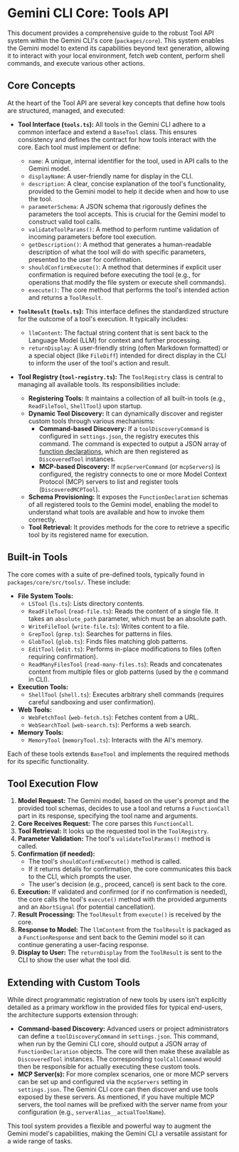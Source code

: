 # Gemini CLI Core: Tools API

This document provides a comprehensive guide to the robust Tool API system within the Gemini CLI's core (`packages/core`). This system enables the Gemini model to extend its capabilities beyond text generation, allowing it to interact with your local environment, fetch web content, perform shell commands, and execute various other actions.

## Core Concepts

At the heart of the Tool API are several key concepts that define how tools are structured, managed, and executed:

- **Tool Interface (`tools.ts`):** All tools in the Gemini CLI adhere to a common interface and extend a `BaseTool` class. This ensures consistency and defines the contract for how tools interact with the core. Each tool must implement or define:
  - `name`: A unique, internal identifier for the tool, used in API calls to the Gemini model.
  - `displayName`: A user-friendly name for display in the CLI.
  - `description`: A clear, concise explanation of the tool's functionality, provided to the Gemini model to help it decide when and how to use the tool.
  - `parameterSchema`: A JSON schema that rigorously defines the parameters the tool accepts. This is crucial for the Gemini model to construct valid tool calls.
  - `validateToolParams()`: A method to perform runtime validation of incoming parameters before tool execution.
  - `getDescription()`: A method that generates a human-readable description of what the tool will do with specific parameters, presented to the user for confirmation.
  - `shouldConfirmExecute()`: A method that determines if explicit user confirmation is required before executing the tool (e.g., for operations that modify the file system or execute shell commands).
  - `execute()`: The core method that performs the tool's intended action and returns a `ToolResult`.

- **`ToolResult` (`tools.ts`):** This interface defines the standardized structure for the outcome of a tool's execution. It typically includes:
  - `llmContent`: The factual string content that is sent back to the Language Model (LLM) for context and further processing.
  - `returnDisplay`: A user-friendly string (often Markdown formatted) or a special object (like `FileDiff`) intended for direct display in the CLI to inform the user of the tool's action and result.

- **Tool Registry (`tool-registry.ts`):** The `ToolRegistry` class is central to managing all available tools. Its responsibilities include:
  - **Registering Tools:** It maintains a collection of all built-in tools (e.g., `ReadFileTool`, `ShellTool`) upon startup.
  - **Dynamic Tool Discovery:** It can dynamically discover and register custom tools through various mechanisms:
    - **Command-based Discovery:** If a `toolDiscoveryCommand` is configured in `settings.json`, the registry executes this command. The command is expected to output a JSON array of [function declarations](https://ai.google.dev/gemini-api/docs/function-calling#function-declarations), which are then registered as `DiscoveredTool` instances.
    - **MCP-based Discovery:** If `mcpServerCommand` (or `mcpServers`) is configured, the registry connects to one or more Model Context Protocol (MCP) servers to list and register tools (`DiscoveredMCPTool`).
  - **Schema Provisioning:** It exposes the `FunctionDeclaration` schemas of all registered tools to the Gemini model, enabling the model to understand what tools are available and how to invoke them correctly.
  - **Tool Retrieval:** It provides methods for the core to retrieve a specific tool by its registered name for execution.

## Built-in Tools

The core comes with a suite of pre-defined tools, typically found in `packages/core/src/tools/`. These include:

- **File System Tools:**
  - `LSTool` (`ls.ts`): Lists directory contents.
  - `ReadFileTool` (`read-file.ts`): Reads the content of a single file. It takes an `absolute_path` parameter, which must be an absolute path.
  - `WriteFileTool` (`write-file.ts`): Writes content to a file.
  - `GrepTool` (`grep.ts`): Searches for patterns in files.
  - `GlobTool` (`glob.ts`): Finds files matching glob patterns.
  - `EditTool` (`edit.ts`): Performs in-place modifications to files (often requiring confirmation).
  - `ReadManyFilesTool` (`read-many-files.ts`): Reads and concatenates content from multiple files or glob patterns (used by the `@` command in CLI).
- **Execution Tools:**
  - `ShellTool` (`shell.ts`): Executes arbitrary shell commands (requires careful sandboxing and user confirmation).
- **Web Tools:**
  - `WebFetchTool` (`web-fetch.ts`): Fetches content from a URL.
  - `WebSearchTool` (`web-search.ts`): Performs a web search.
- **Memory Tools:**
  - `MemoryTool` (`memoryTool.ts`): Interacts with the AI's memory.

Each of these tools extends `BaseTool` and implements the required methods for its specific functionality.

## Tool Execution Flow

1.  **Model Request:** The Gemini model, based on the user's prompt and the provided tool schemas, decides to use a tool and returns a `FunctionCall` part in its response, specifying the tool name and arguments.
2.  **Core Receives Request:** The core parses this `FunctionCall`.
3.  **Tool Retrieval:** It looks up the requested tool in the `ToolRegistry`.
4.  **Parameter Validation:** The tool's `validateToolParams()` method is called.
5.  **Confirmation (if needed):**
    - The tool's `shouldConfirmExecute()` method is called.
    - If it returns details for confirmation, the core communicates this back to the CLI, which prompts the user.
    - The user's decision (e.g., proceed, cancel) is sent back to the core.
6.  **Execution:** If validated and confirmed (or if no confirmation is needed), the core calls the tool's `execute()` method with the provided arguments and an `AbortSignal` (for potential cancellation).
7.  **Result Processing:** The `ToolResult` from `execute()` is received by the core.
8.  **Response to Model:** The `llmContent` from the `ToolResult` is packaged as a `FunctionResponse` and sent back to the Gemini model so it can continue generating a user-facing response.
9.  **Display to User:** The `returnDisplay` from the `ToolResult` is sent to the CLI to show the user what the tool did.

## Extending with Custom Tools

While direct programmatic registration of new tools by users isn't explicitly detailed as a primary workflow in the provided files for typical end-users, the architecture supports extension through:

- **Command-based Discovery:** Advanced users or project administrators can define a `toolDiscoveryCommand` in `settings.json`. This command, when run by the Gemini CLI core, should output a JSON array of `FunctionDeclaration` objects. The core will then make these available as `DiscoveredTool` instances. The corresponding `toolCallCommand` would then be responsible for actually executing these custom tools.
- **MCP Server(s):** For more complex scenarios, one or more MCP servers can be set up and configured via the `mcpServers` setting in `settings.json`. The Gemini CLI core can then discover and use tools exposed by these servers. As mentioned, if you have multiple MCP servers, the tool names will be prefixed with the server name from your configuration (e.g., `serverAlias__actualToolName`).

This tool system provides a flexible and powerful way to augment the Gemini model's capabilities, making the Gemini CLI a versatile assistant for a wide range of tasks.
